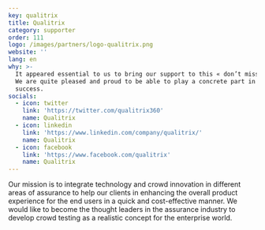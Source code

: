 ```yaml
---
key: qualitrix
title: Qualitrix
category: supporter
order: 111
logo: /images/partners/logo-qualitrix.png
website: ''
lang: en
why: >-
  It appeared essential to us to bring our support to this « don’t miss » event.
  We are quite pleased and proud to be able to play a concrete part in its
  success.  
socials:
  - icon: twitter
    link: 'https://twitter.com/qualitrix360'
    name: Qualitrix
  - icon: linkedin
    link: 'https://www.linkedin.com/company/qualitrix/'
    name: Qualitrix
  - icon: facebook
    link: 'https://www.facebook.com/qualitrix'
    name: Qualitrix
---
```

Our mission is to integrate technology and crowd innovation in different areas of assurance to help our clients in enhancing the overall product experience for the end users in a quick and cost-effective manner. We would like to become the thought leaders in the assurance industry to develop crowd testing as a realistic concept for the enterprise world.
